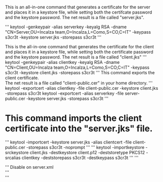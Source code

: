 This is an all-in-one command that generates a certificate for the server and places it in a keystore file, while setting both the certifcate password and the keystore password.
The net result is a file called "server.jks". 

'''
keytool -genkeypair -alias serverkey -keyalg RSA -dname "CN=Server,OU=Incalza team,O=Incalza,L=Como,S=CO,C=IT" -keypass s3cr3t -keystore server.jks -storepass s3cr3t
'''

This is the all-in-one command that generates the certificate for the client and places it in a keystore file, while setting both the certificate password and the keystore password.
The net result is a file called "client.jks"
'''
keytool -genkeypair -alias clientkey -keyalg RSA -dname "CN=Client,OU=Incalza team,O=Incalza,L=Como,S=CO,C=IT" -keypass s3cr3t -keystore client.jks -storepass s3cr3t
'''
This command exports the client certificate.  
The net result is a file called "client-public.cer" in your home directory.
'''
keytool -exportcert -alias clientkey -file client-public.cer -keystore client.jks -storepass s3cr3t 
keytool -exportcert -alias serverkey -file server-public.cer -keystore server.jks -storepass s3cr3t
'''
# This command imports the client certificate into the "server.jks" file.
'''
keytool -importcert -keystore server.jks -alias clientcert -file client-public.cer -storepass s3cr3t -noprompt
'''
'''
keytool -importkeystore -srckeystore client.jks -destkeystore client.p12 -deststoretype PKCS12 -srcalias clientkey -deststorepass s3cr3t -destkeypass s3cr3t
'''
'''
<Connector port="8443" protocol="org.apache.coyote.http11.Http11NioProtocol" SSLEnabled="true"
	           maxThreads="150" scheme="https" secure="true"
	           keystoreFile="server.jks" keystorePass="password"
	           truststoreFile="trust.jks" truststorePass="password"
	           clientAuth="want" sslProtocol="TLS" />

'''
Disable on server.xml	    
'''       
<Listener className="org.apache.catalina.core.AprLifecycleListener" SSLEngine="on" />
'''